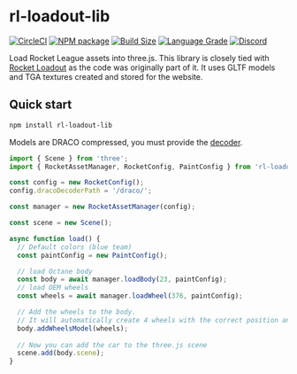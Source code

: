 # rl-loadout-lib

[![CircleCI][circleci]][circleci-url]
[![NPM package][npm]][npm-url]
[![Build Size][build-size]][build-size-url]
[![Language Grade][lgtm]][lgtm-url]
[![Discord][discord]][discord-url]

[circleci]: https://circleci.com/gh/Longi94/rl-loadout-lib/tree/master.svg?style=svg
[circleci-url]: https://circleci.com/gh/Longi94/rl-loadout-lib/tree/master
[npm]: https://img.shields.io/npm/v/rl-loadout-lib
[npm-url]: https://www.npmjs.com/package/rl-loadout-lib
[build-size]: https://badgen.net/bundlephobia/minzip/rl-loadout-lib
[build-size-url]: https://bundlephobia.com/result?p=rl-loadout-lib
[lgtm]: https://img.shields.io/lgtm/grade/javascript/github/Longi94/rl-loadout-lib.svg?label=code%20quality
[lgtm-url]: https://lgtm.com/projects/g/Longi94/rl-loadout-lib/
[discord]: https://img.shields.io/discord/609050910731010048.svg?colorB=7581dc&logo=discord&logoColor=white
[discord-url]: https://discord.gg/c8cArY9

Load Rocket League assets into three.js. This library is closely tied with [Rocket Loadout](https://github.com/Longi94/rl-loadout) as the code was originally part of it. It uses GLTF models and TGA textures created and stored for the website.

## Quick start

```bash
npm install rl-loadout-lib
```

Models are DRACO compressed, you must provide the [decoder](https://github.com/mrdoob/three.js/tree/dev/examples/js/libs/draco).

```typescript
import { Scene } from 'three';
import { RocketAssetManager, RocketConfig, PaintConfig } from 'rl-loadout-lib';

const config = new RocketConfig();
config.dracoDecoderPath = '/draco/';

const manager = new RocketAssetManager(config);

const scene = new Scene();

async function load() {
  // Default colors (blue team)
  const paintConfig = new PaintConfig();

  // load Octane body
  const body = await manager.loadBody(23, paintConfig);
  // load OEM wheels
  const wheels = await manager.loadWheel(376, paintConfig);

  // Add the wheels to the body.
  // It will automatically create 4 wheels with the correct position and scale
  body.addWheelsModel(wheels);
 
  // Now you can add the car to the three.js scene
  scene.add(body.scene);
}
```
